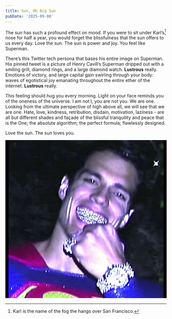 ```yaml
---
title: Sun, Oh Big Sun
pubDate: '2025-09-08'
---
```


The sun has such a profound effect on mood.
If you were to sit under Karl’s[^Karl] nose for half a year, you would forget the blissfulness that the sun offers to us every day.
Love the sun.
The sun is power and joy.
You feel like Superman.

There’s this Twitter tech persona that bases his entire image on Superman.
His pinned tweet is a picture of Henry Cavill’s Superman dripped out with a smiling grill, diamond rings, and a large diamond watch.
**Lustrous** really.
Emotions of victory, and large capital gain swirling through your body: waves of egotistical joy emanating throughout the entire ether of the internet.
**Lustrous** really.

This feeling should hug you every morning.
Light on your face reminds you of the oneness of the universe.
I am not I, you are not you. We are one.
Looking from the ultimate perspective of high above all, we will see that we are one.
Hate, love, kindness, retribution, disdain, motivation, laziness - are all but different shades and façade of the blissful tranquility and peace that is the One; the absolute algorithm; the perfect formula; flawlessly designed.

Love the sun.
The sun loves you.

![](./_assets/superman.jpeg)

[^Karl]: Karl is the name of the fog the hangs over San Francisco.
